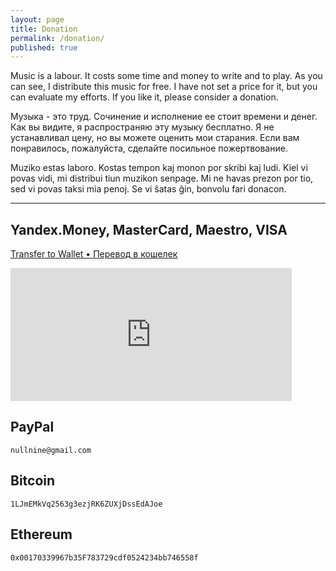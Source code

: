 ```yaml
---
layout: page
title: Donation
permalink: /donation/
published: true
---
```

Music is a labour. It costs some time and money to write and to play.
As you can see, I distribute this music for free.
I have not set a price for it, but you can evaluate my efforts.
If you like it, please consider a donation.

Музыка - это труд. Сочинение и исполнение ее стоит времени и денег.
Как вы видите, я распространяю эту музыку бесплатно.
Я не устанавливал цену, но вы можете оценить мои старания.
Если вам понравилось, пожалуйста, сделайте посильное пожертвование.

Muziko estas laboro. Kostas tempon kaj monon por skribi kaj ludi.
Kiel vi povas vidi, mi distribui tiun muzikon senpage.
Mi ne havas prezon por tio, sed vi povas taksi mia penoj.
Se vi ŝatas ĝin, bonvolu fari donacon.

-----

## Yandex.Money, MasterCard, Maestro, VISA

  [Transfer to Wallet • Перевод в кошелек](https://money.yandex.ru/to/410011887958648)

  <!--- [На хороший микрофон, струны и всякие мелочи.](http://yasobe.ru/na/omega9) --->

  <iframe src="https://money.yandex.ru/quickpay/shop-widget?writer=seller&targets=%D0%9D%D0%B0%20%D1%85%D0%BE%D1%80%D0%BE%D1%88%D0%B8%D0%B9%20%D0%BC%D0%B8%D0%BA%D1%80%D0%BE%D1%84%D0%BE%D0%BD%2C%20%D1%81%D1%82%D1%80%D1%83%D0%BD%D1%8B%20%D0%B8%20%D0%B2%D1%81%D1%8F%D0%BA%D0%B8%D0%B5%20%D0%BC%D0%B5%D0%BB%D0%BE%D1%87%D0%B8.&targets-hint=&default-sum=100&button-text=14&payment-type-choice=on&mobile-payment-type-choice=on&hint=&successURL=https%3A%2F%2Fomega9.github.io%2Fdonation%2F&quickpay=shop&account=410011887958648" width="450" height="213" frameborder="0" allowtransparency="true" scrolling="no"></iframe>

## PayPal
  `nullnine@gmail.com`

## Bitcoin
  `1LJmEMkVq2563g3ezjRK6ZUXjDssEdAJoe`

## Ethereum
  `0x00170339967b35F783729cdf0524234bb746558f`

<!---
## VISA Qiwi
  `nullnine@gmail.com`
  `+79177402480`

  <iframe src="https://qiwi.me/action/widget/omega9" width="520" height="260" frameBorder="0" ref="widget"/></iframe>
-->

